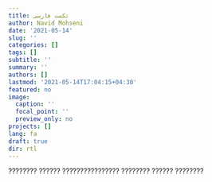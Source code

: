 ```yaml
---
title: تکست فارسی
author: Navid Mohseni
date: '2021-05-14'
slug: ''
categories: []
tags: []
subtitle: ''
summary: ''
authors: []
lastmod: '2021-05-14T17:04:15+04:30'
featured: no
image:
  caption: ''
  focal_point: ''
  preview_only: no
projects: []
lang: fa
draft: true
dir: rtl
---
```


???????? ?????? ???????????????? ???????? ?????? ????????